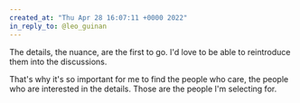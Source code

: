 ```yaml
---
created_at: "Thu Apr 28 16:07:11 +0000 2022"
in_reply_to: @leo_guinan
---
```


The details, the nuance, are the first to go. I'd love to be able to reintroduce them into the discussions.

That's why it's so important for me to find the people who care, the people who are interested in the details. Those are the people I'm selecting for.